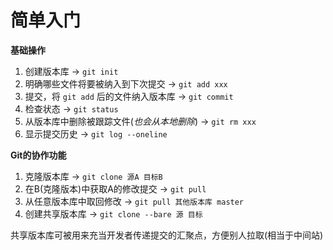 # 简单入门  

**基础操作**
1. 创建版本库  -> `git init`
2. 明确哪些文件将要被纳入到下次提交 -> `git add xxx`
3. 提交，将 `git add` 后的文件纳入版本库 -> `git commit`
4. 检查状态 -> `git status`
5. 从版本库中删除被跟踪文件(*也会从本地删除*) -> `git rm xxx`
6. 显示提交历史 -> `git log --oneline`

**Git的协作功能**  
1. 克隆版本库 -> `git clone 源A 目标B`
2. 在B(克隆版本)中获取A的修改提交 -> `git pull`
3. 从任意版本库中取回修改 -> `git pull 其他版本库 master`
4. 创建共享版本库 -> `git clone --bare 源 目标`  

共享版本库可被用来充当开发者传递提交的汇聚点，方便别人拉取(相当于中间站)
